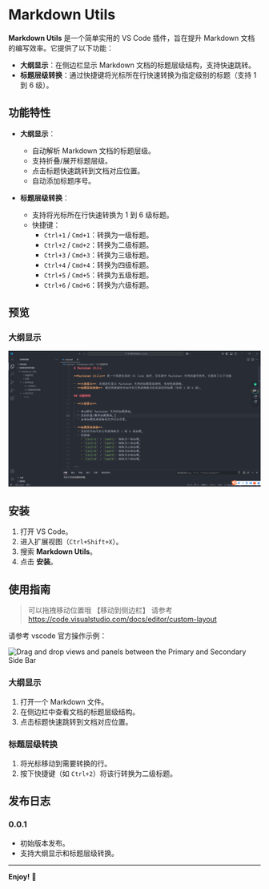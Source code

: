 # Markdown Utils

**Markdown Utils** 是一个简单实用的 VS Code 插件，旨在提升 Markdown 文档的编写效率。它提供了以下功能：

- **大纲显示**：在侧边栏显示 Markdown 文档的标题层级结构，支持快速跳转。
- **标题层级转换**：通过快捷键将光标所在行快速转换为指定级别的标题（支持 1 到 6 级）。

## 功能特性

- **大纲显示**：

  - 自动解析 Markdown 文档的标题层级。
  - 支持折叠/展开标题层级。
  - 点击标题快速跳转到文档对应位置。
  - 自动添加标题序号。

- **标题层级转换**：
  - 支持将光标所在行快速转换为 1 到 6 级标题。
  - 快捷键：
    - `Ctrl+1` / `Cmd+1`：转换为一级标题。
    - `Ctrl+2` / `Cmd+2`：转换为二级标题。
    - `Ctrl+3` / `Cmd+3`：转换为三级标题。
    - `Ctrl+4` / `Cmd+4`：转换为四级标题。
    - `Ctrl+5` / `Cmd+5`：转换为五级标题。
    - `Ctrl+6` / `Cmd+6`：转换为六级标题。

## 预览

### 大纲显示

![image-20250124192120888](./assets/image-20250124192120888.png)

## 安装

1. 打开 VS Code。
2. 进入扩展视图（`Ctrl+Shift+X`）。
3. 搜索 **Markdown Utils**。
4. 点击 **安装**。

## 使用指南

> 可以拖拽移动位置哦 【移动到侧边栏】
> 请参考 https://code.visualstudio.com/docs/editor/custom-layout

请参考 vscode 官方操作示例：

![Drag and drop views and panels between the Primary and Secondary Side Bar](./assets/drag-and-drop-views.gif)

### 大纲显示

1. 打开一个 Markdown 文件。
2. 在侧边栏中查看文档的标题层级结构。
3. 点击标题快速跳转到文档对应位置。

### 标题层级转换

1. 将光标移动到需要转换的行。
2. 按下快捷键（如 `Ctrl+2`）将该行转换为二级标题。

## 发布日志

### 0.0.1

- 初始版本发布。
- 支持大纲显示和标题层级转换。

---

**Enjoy!** 🚀
